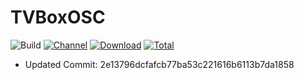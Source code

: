 # TVBoxOSC

![Build](https://shields.io/github/workflow/status/njfkib/TVBoxOSC-apk/Build?logo=github&label=Build)
[![Channel](https://img.shields.io/badge/Follow-Telegram-blue.svg?logo=telegram)](https://t.me/lookiptv)
[![Download](https://img.shields.io/github/v/release/njfkib/TVBoxOSC-apk?color=orange&logoColor=orange&label=Download&logo=DocuSign)](https://github.com/njfkib/TVBoxOSC-apk/releases/latest) 
[![Total](https://shields.io/github/downloads/njfkib/TVBoxOSC-apk/total?logo=Bookmeter&label=Counts&logoColor=yellow&color=yellow)](https://github.com/njfkib/TVBoxOSC-apk/releases)


+ Updated Commit: 2e13796dcfafcb77ba53c221616b6113b7da1858


